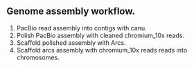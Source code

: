 ## Genome assembly workflow. 

1. PacBio read assembly into contigs with canu. 
2. Polish PacBio assembly with cleaned chromium_10x reads. 
3. Scaffold polished assembly with Arcs. 
4. Scaffold arcs assembly with chromium_10x reads reads into chromosomes. 
